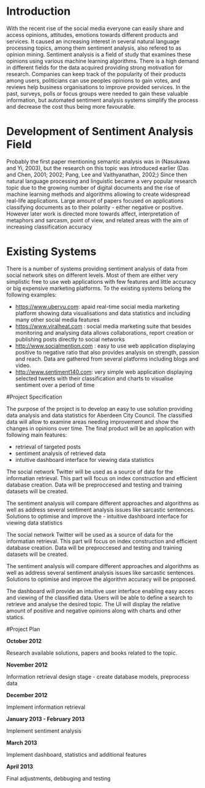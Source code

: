 # Introduction

With the recent rise of the social media everyone can easily share and access opinions, attitudes, emotions towards different products and services. It caused an increasing interest in several natural language processing topics, among them sentiment analysis, also refered to as opinion mining. Sentiment analysis is a field of study that examines these opinions using various machine learning algorithms. There is a high demand in different fields for the data acquired providing strong motivation for research. Companies can keep track of the popularity of their products among users, politicians can use peoples opinions to gain votes, and reviews help business organisations to improve provided services. In the past, surveys, polls or focus groups were needed to gain these valuable information, but automated sentiment analysis systems simplify the process and decrease the cost thus being more favourable.

# Development of Sentiment Analysis Field

Probably the first paper mentioning semantic analysis was in (Nasukawa and Yi, 2003), but the research on this topic was introduced earlier (Das and Chen, 2001; 2002; Pang, Lee and 
Vaithyanathan, 2002;) Since then natural language processing and linguistic became a very popular research topic due to the growing number of digital documents and the rise of machine learning methods and algorithms allowing to create widespread real-life applications. Large amount of papers focused on applications classifying documents as to their polarity - either negative or positive. However later work is directed more towards affect,  interpretation of metaphors and sarcasm, point of view, and related areas with the aim of increasing classification accuracy

# Existing Systems

There is a number of systems providing sentiment analysis of data from social network sites on different levels. Most of them are either very simplistic free to use web applications with few features and little accuracy or big expensive marketing platforms. To the existing systems belong the following examples:

- https://www.ubervu.com: apaid real-time social media marketing platform showing data visualisations and data statistics and including many other social media features
- https://www.viralheat.com : social media marketing suite that besides monitoring and analysing data allows collaborations, report creation or publishing posts directly to social networks
- http://www.socialmention.com : easy to use web application displaying positive to negative ratio that also provides analysis on strength, passion and reach. Data are gathered from several platforms including blogs and video. 
- http://www.sentiment140.com: very simple web application displaying  selected tweets with their classification and charts to visualise sentiment over a period of time

#Project Specification

The purpose of the project is to develop an easy to use solution providing data analysis and data statistics for Aberdeen City Council. The classified data will allow to examine areas needing improvement and show the changes in opinions over time. The final product will be an application with following main features:

- retrieval of targeted posts
- sentiment analysis of retrieved data
- intuitive dashboard interface for viewing data statistics

The social network Twitter will be used as a source of data for the informatian retrieval. This part will focus on index construction and efficient database creation. Data will be preproccesed and testing and training datasets will be created.

The sentiment analysis will compare different approaches and algorithms as well as address several sentiment analysis issues like sarcastic sentences. Solutions to optimise and improve the - intuitive dashboard interface for viewing data statistics

The social network Twitter will be used as a source of data for the informatian retrieval. This part will focus on index construction and efficient database creation. Data will be preproccesed and testing and training datasets will be created.

The sentiment analysis will compare different approaches and algorithms as well as address several sentiment analysis issues like sarcastic sentences. Solutions to optimise and improve the algorithm accuracy will be proposed.

The dashboard will provide an intuitive user interface enabling easy acces and viewing of the classified data. Users will be able to define a search to retrieve and analyse the desired topic. The UI will display the relative amount of positive and negative opinions along with charts and other statics. 

#Project Plan

**October 2012**

Research available solutions, papers and books related to the topic. 

**November 2012**

Information retrieval design stage - create database models, preprocess data

**December 2012**

Implement information retrieval
 
**January 2013 - February 2013**

Implement sentiment analysis

**March 2013**

Implement dashboard, statistics and additional features

**April 2013**

Final adjustments, debbuging and testing

